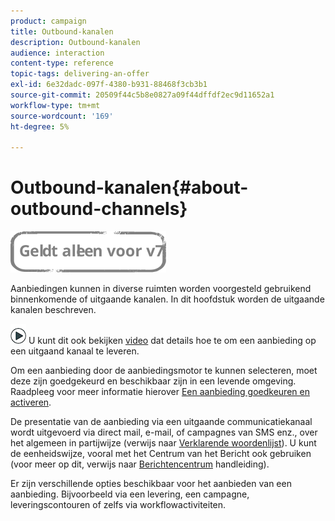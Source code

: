 ```yaml
---
product: campaign
title: Outbound-kanalen
description: Outbound-kanalen
audience: interaction
content-type: reference
topic-tags: delivering-an-offer
exl-id: 6e32dadc-097f-4380-b931-88468f3cb3b1
source-git-commit: 20509f44c5b8e0827a09f44dffdf2ec9d11652a1
workflow-type: tm+mt
source-wordcount: '169'
ht-degree: 5%

---
```


# Outbound-kanalen{#about-outbound-channels}

![](../../assets/v7-only.svg)

Aanbiedingen kunnen in diverse ruimten worden voorgesteld gebruikend binnenkomende of uitgaande kanalen. In dit hoofdstuk worden de uitgaande kanalen beschreven.

![](assets/do-not-localize/how-to-video.png) U kunt dit ook bekijken [video](https://helpx.adobe.com/campaign/classic/how-to/deliver-an-offer-on-outbound-channel-in-acv6.html?playlist=/ccx/v1/collection/product/campaign/classic/segment/digital-marketers/explevel/intermediate/applaunch/get-started/collection.ccx.js&amp;ref=helpx.adobe.com) dat details hoe te om een aanbieding op een uitgaand kanaal te leveren.

Om een aanbieding door de aanbiedingsmotor te kunnen selecteren, moet deze zijn goedgekeurd en beschikbaar zijn in een levende omgeving. Raadpleeg voor meer informatie hierover [Een aanbieding goedkeuren en activeren](../../interaction/using/approving-and-activating-an-offer.md).

De presentatie van de aanbieding via een uitgaande communicatiekanaal wordt uitgevoerd via direct mail, e-mail, of campagnes van SMS enz., over het algemeen in partijwijze (verwijs naar [Verklarende woordenlijst](../../interaction/using/glossary.md)). U kunt de eenheidswijze, vooral met het Centrum van het Bericht ook gebruiken (voor meer op dit, verwijs naar [Berichtencentrum](../../message-center/using/about-transactional-messaging.md) handleiding).

Er zijn verschillende opties beschikbaar voor het aanbieden van een aanbieding. Bijvoorbeeld via een levering, een campagne, leveringscontouren of zelfs via workflowactiviteiten.
